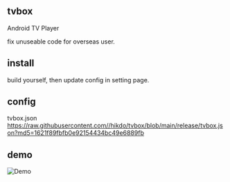 ## tvbox
Android TV Player

fix unuseable code for overseas user.

## install
build yourself, then update config in setting page.

## config
tvbox.json https://raw.githubusercontent.com//hikdo/tvbox/blob/main/release/tvbox.json?md5=1621f89fbfb0e92154434bc49e6889fb


## demo
![Demo](https://github.com/hikdo/tvbox/raw/main/release/demo.jpg)